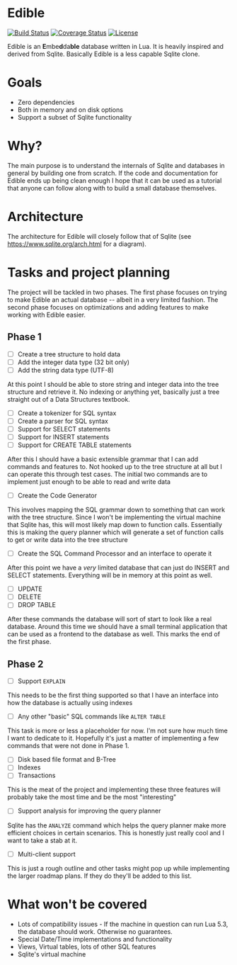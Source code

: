 # Edible
[![Build Status](https://travis-ci.org/aweidner/edible.svg?branch=master)](https://travis-ci.org/aweidner/edible)
[![Coverage Status](https://coveralls.io/repos/github/aweidner/edible/badge.svg?branch=master)](https://coveralls.io/github/aweidner/edible?branch=master)
[![License](https://img.shields.io/badge/License-MIT-brightgreen.svg)](LICENSE)

Edible is an **E**mbe**d**da**ble** database written in Lua.  It is heavily inspired and derived from
Sqlite. Basically Edible is a less capable Sqlite clone.

# Goals

* Zero dependencies 
* Both in memory and on disk options
* Support a subset of Sqlite functionality

# Why? 

The main purpose is to understand the internals of Sqlite and databases in general by building one
from scratch.  If the code and
documentation for Edible ends up being clean enough I hope that it can be used as
a tutorial that anyone can follow along with to build a small database themselves.

# Architecture

The architecture for Edible will closely follow that of Sqlite (see https://www.sqlite.org/arch.html
for a diagram).

# Tasks and project planning 

The project will be tackled in two phases. The first
phase focuses on trying to make Edible an actual database -- albeit in a very limited fashion.
The second phase focuses on optimizations and adding features to make working with Edible easier.

## Phase 1

- [ ] Create a tree structure to hold data
- [ ] Add the integer data type (32 bit only)
- [ ] Add the string data type (UTF-8)

At this point I should be able to store string and integer data into the tree structure and retrieve it.  No indexing
or anything yet, basically just a tree straight out of a Data Structures textbook.

- [ ] Create a tokenizer for SQL syntax
- [ ] Create a parser for SQL syntax
- [ ] Support for SELECT statements
- [ ] Support for INSERT statements
- [ ] Support for CREATE TABLE statements

After this I should have a basic extensible grammar that I can add commands and features to.  Not hooked up to the tree
structure at all but I can operate this through test cases.  The initial two commands are to implement just enough to be
able to read and write data

- [ ] Create the Code Generator

This involves mapping the SQL grammar down to something that can work with the tree structure.  Since I won't be implementing
the virtual machine that Sqlite has, this will most likely map down to function calls.  Essentially this is making the query 
planner which will generate a set of function calls to get or write data into the tree structure

- [ ] Create the SQL Command Processor and an interface to operate it

After this point we have a *very* limited database that can just do INSERT and SELECT statements.  Everything will be
in memory at this point as well.

- [ ] UPDATE
- [ ] DELETE
- [ ] DROP TABLE

After these commands the database will sort of start to look like a real database.  Around this time we should have a small terminal
application that can be used as a frontend to the database as well.  This marks the end of the first phase.

## Phase 2

- [ ] Support `EXPLAIN`

This needs to be the first thing supported so that I have an interface into how the database is actually using indexes

- [ ] Any other "basic" SQL commands like `ALTER TABLE`

This task is more or less a placeholder for now.  I'm not sure how much time I want to dedicate to it.  Hopefully it's just
a matter of implementing a few commands that were not done in Phase 1.

- [ ] Disk based file format and B-Tree
- [ ] Indexes
- [ ] Transactions

This is the meat of the project and implementing these three features will probably take the most time and be the most "interesting"

- [ ] Support analysis for improving the query planner 

Sqlite has the `ANALYZE` command which helps the query planner make more efficient choices in certain scenarios.  This is honestly just
really cool and I want to take a stab at it.

- [ ] Multi-client support

This is just a rough outline and other tasks might pop up while implementing the larger roadmap plans.  If they do they'll be added to
this list.

# What won't be covered

* Lots of compatibility issues - If the machine in question can run Lua 5.3, the database should work.  Otherwise no guarantees.
* Special Date/Time implementations and functionality
* Views, Virtual tables, lots of other SQL features
* Sqlite's virtual machine
